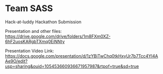 # Team SASS
Hack-at-luddy Hackathon Submission 

Presentation and other files:
https://drive.google.com/drive/folders/1m8FXm0XZ-6hF2uosKARgbTXmq0EiNNty

Presentation Video Link:
https://docs.google.com/presentation/d/1zYBiTwChq0tkHxyUr7b7Tcc4Yl4AAe9O/edit?usp=sharing&ouid=105453660936671957987&rtpof=true&sd=true
